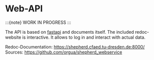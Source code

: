 # Web-API

:::{note}
WORK IN PROGRESS
:::

The API is based on [fastapi](https://github.com/fastapi/fastapi) and documents itself.
The included redoc-website is interactive. It allows to log in and interact with actual data.

Redoc-Documentation: <https://shepherd.cfaed.tu-dresden.de:8000/>
Sources: <https://github.com/orgua/shepherd_webservice>
